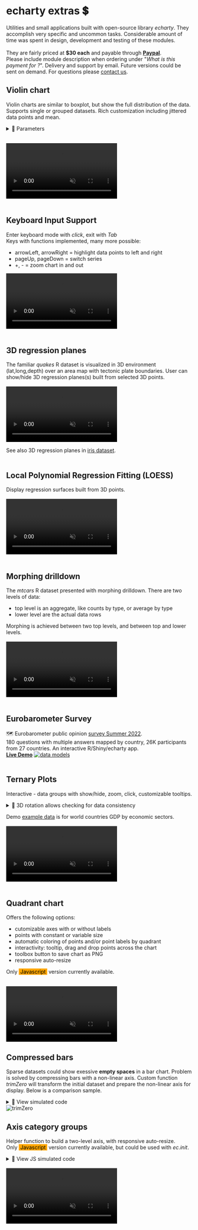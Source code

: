 # echarty extras 💲

Utilities and small applications built with open-source library _echarty_. They accomplish very specific and uncommon tasks.
Considerable amount of time was spent in design, development and testing of these modules.  
<br>
They are fairly priced at **$30 each** and payable through [**Paypal**](https://www.paypal.com/paypalme/helgasoft).  
Please include module description when ordering under "_What is this payment for ?_". Delivery and support by email. Future versions could be sent on demand. For questions please [contact us](mailto:contact@helgasoft.com?subject=echarty.extras).

<div style="display:none;"> 
https://helgasoft.com/#contact-section
</div>

## Violin chart  
 
Violin charts are similar to boxplot, but show the full distribution of the data. Supports single or grouped datasets. Rich customization including jittered data points and mean.  
<details><summary>🔻 Parameters</summary>  

- <strong>df</strong> data.frame with X,Y values (required)
- <strong>cvalue</strong> name of values column (required)
- <strong>cname</strong> optional name of names(categories) column
- <strong>vertical</strong> boolean for vertical(default) or horizontal layout
- <strong>lineWidth</strong> width of the contour line, default 3
- <strong>wcoeff</strong> width coefficient for each violin, default is 0.45
- <strong>jitter</strong> value (>=0) of parameter _amount_ in jitter, default NULL(no jittered points)
- <strong>j.*</strong> optional jitter points parameters like j.symbolSize
- <strong>d.*</strong> optional density parameters like d.adjust,d.cut,etc. d.n default is 64
- <strong>m.*</strong> optional mean point parameters like m.symbol,m.symbolSize,etc. If missing, mean is not shown.
- <strong>...</strong> optional attributes for the violin contour series
- <strong>returns</strong> a named list of xAxis, yAxis and series. Series are: _custom_ for violin, optional _scatter_ for jitter and mean.
</details>  
<br />

<video id="vidshp" preload="auto" 
   src="img/violin.mp4" type="video/mp4" muted="muted" controls>
   Your browser does not support the video tag.
</video>
<br /><br />

## Keyboard Input Support

Enter keyboard mode with _click_, exit with _Tab_  
Keys with functions implemented, many more possible:  
- arrowLeft, arrowRight = highlight data points to left and right
- pageUp, pageDown = switch series
- +, - =  zoom chart in and out

<video id="keys" preload="auto" 
   src="img/keys.mp4" type="video/mp4" muted="muted" controls>
   Your browser does not support the video tag.
</video>
<br /><br />

## 3D regression planes

The familiar _quakes_ R dataset is visualized in 3D environment (lat,long,depth) over an area map with tectonic plate boundaries. 
User can show/hide 3D regression planes(s) built from selected 3D points.  
<br />
<video id="regres" preload="auto" 
   src="img/quake.mp4" type="video/mp4" muted="muted" controls>
   Your browser does not support the video tag.
</video>

See also 3D regression planes in [iris dataset](img/iris3d.mp4).
<br /><br />

## Local Polynomial Regression Fitting (LOESS)

Display regression surfaces built from 3D points.  
<br />
<video id="loess" preload="auto" 
   src="img/loessSurf.mp4" type="video/mp4" muted="muted" controls>
   Your browser does not support the video tag.
</video>
<br /><br />

## Morphing drilldown

The _mtcars_ R dataset presented with morphing drilldown. There are two levels of data:
- top level is an aggregate, like counts by type, or average by type
- lower level are the actual data rows

Morphing is achieved between two top levels, and between top and lower levels.  
<br />
<video id="morph" preload="auto" 
   src="img/morph.cars.mp4" type="video/mp4" muted="muted" controls>
   Your browser does not support the video tag.
</video>
<br />
<br />

## Eurobarometer Survey

🗺️ Eurobarometer public opinion [survey Summer 2022](https://europa.eu/eurobarometer/surveys/detail/2693).  
180 questions with multiple answers mapped by country, 26K participants from 27 countries.
An interactive R/Shiny/echarty app.  
[**Live Demo**](https://helgalabs.shinyapps.io/eurobarometer)
<a href='https://helgalabs.shinyapps.io/eurobarometer' target=_blank> <img src='img/cb-eubaro.png' alt='data models' /></a>
<br><br>

<a id='ternary'></a>

## Ternary Plots

Interactive - data groups with show/hide, zoom, click, customizable tooltips.  
<details><summary>🔻 3D rotation allows checking for data consistency</summary>  

The plot depicts the ratios of the three variables as positions in an equilateral triangle. In the example, the three values are sector percentages of a country's GDP. Their sum should be 100%, but some data may be inaccurate. So by rotating the chart in 3D we could easily find those incomplete data points, for example Belize: 9.7% +13.8% +62.2% = 85.7%
</details>  

Demo [example data](https://gist.githubusercontent.com/toja/811f0ddc765c59c26de544fd0e0ba46f/raw/eef11e930f6c05700faca47711b173f795a84181/sectors.csv) is for world countries GDP by economic sectors.
<br /><br />
<video id="vternary" preload="auto" 
   src="img/ternary.mp4" type="video/mp4" muted="muted" controls>
   Your browser does not support the video tag.
</video>
<br/><br/>

<a id='quadrant'></a>

## Quadrant chart

Offers the following options:

- cutomizable axes with or without labels
- points with constant or variable size
- automatic coloring of points and/or point labels by quadrant
- interactivity: tooltip, drag and drop points across the chart
- toolbox button to save chart as PNG
- responsive auto-resize

Only <span style="color:black; background:orange">&nbsp;Javascript&nbsp;</span> version currently available.

<br /> 
<video id="vquadrant" preload="auto" 
   src="img/quadrant.mp4" type="video/mp4" muted="muted" controls>
   Your browser does not support the video tag.
</video>
<br />

<a id='trimZero'></a>

## Compressed bars

Sparse datasets could show exessive **empty spaces** in a bar chart. Problem is solved by compressing bars with a non-linear axis. Custom function _trimZero_ will transform the initial dataset and prepare the non-linear axis for display. Below is a comparison sample.
<details><summary>🔻 View simulated code</summary> 

```r
tmp <- "
A, B, C,D
10,10,0,0
0, 7, 8,0
6, 9, 7,6"
df <- read.csv(text=tmp, header=T)

tz <- trimZero(df)
ec.init(
  dataset= tz$dataset, 
  xAxis= tz$xAxis,
  series= list(list(type= 'bar', encode= list(x= 'x', y= 'value') )),
  visualMap= list(
    type= 'piecewise', top= 10, right= 10,
    categories= tz$vmCat,
    inRange= list(color= c('blue','green','gold'))
  )
)
```
</details>  
<img src='img/trimZero.png' alt='trimZero' />

<a id='axisGroups'></a>

## Axis category groups

Helper function to build a two-level axis, with responsive auto-resize.  
Only <span style="color:black; background:orange">&nbsp;Javascript&nbsp;</span> version currently available, but could be used with _ec.init_.
<details><summary>🔻 View JS simulated code</summary> 

```js
function grax(dd, vv, ll, gg){...}
dset = [
  ['value', 'name', 'group', 'col'],
  [5, 'apple','fruits','red'],
  [20,'orange','fruits','blue'],
  [36,'kiwi','fruits','red'],
  [28,'carrot','vegetables','green'],
  [22,'lettuce','vegetables',], 
  [20,'cabbage','vegetables',],
  [18,'celery','vegetables',null]
];
out = grax(dset, 'value', 'name', 'group')

out.series.find(o => o.type==='bar').itemStyle = {
  color: (v) => { gr= v.value[2]; return gr=='fruits' ? '#482878' : '#1F9E89'; }
}

option = {
  dataset: out.dset, 
  series: out.series,
  xAxis: out.axis,
  yAxis: { name: 'val' },
  tooltip: { formatter: (p) => {return 'y=' + p.data[0]; } }
};
```
</details>

<br /> 
<video id="axgrp" preload="auto" 
   src="img/barGroups.mp4" type="video/mp4" muted="muted" controls>
   Your browser does not support the video tag.
</video>
<br />
&nbsp; <br />&nbsp; <br />

<script>
	// video control 
	function createObserver(videoElement) {
	  let observer;
	  let options = {
	    root: null,
	    rootMargin: "0px",
	    threshold: [0.25, 0.6]
	  };
	  observer = new IntersectionObserver(handleIntersect, options);
	  observer.observe(videoElement);
	}
	function handleIntersect(entries, observer) {
	  entries.forEach((entry) => {
		if (entry.intersectionRatio >= 0.6) { 
			entry.target.play(); 
		} 
		if (entry.intersectionRatio <= 0.25) {
			entry.target.pause(); 
		}
	  });
	}
  ['vidshp','keys','regres','loess','morph','vternary','vquadrant','axgrp'].map( (x) => {
	createObserver(document.querySelector("#"+x));
  });
</script>

<!--
## Panoramas and maps  

Leaflet map with POI markers. Clicking on a marker switches to an interactive custom 360° panorama of the location. Each pano could also have POI as clickable hyperlinks inside.  
video  ech.tmp.R
-->

